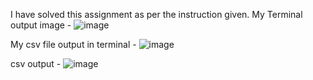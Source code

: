 I have solved this assignment as per the instruction given.
My Terminal output image - 
![image](https://github.com/user-attachments/assets/326fa9c0-f2b7-406e-b494-e437035a6af2)

My csv file output in terminal - 
![image](https://github.com/user-attachments/assets/ff533cce-67d9-42c0-91af-b758db6a15a2)


csv output - 
![image](https://github.com/user-attachments/assets/779b6e1f-9a0d-4aaf-b99f-379537dcecc6)

